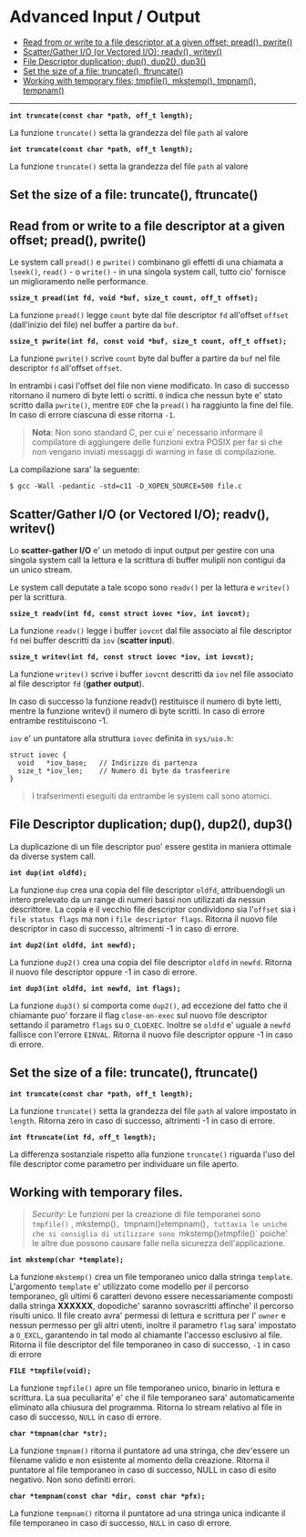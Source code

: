 # Advanced Input / Output

* [Read from or write to a file descriptor at a given offset; pread(), pwrite()](#headIOA1)
* [Scatter/Gather I/O (or Vectored I/O); readv(), writev()](#headIOA2)
* [File Descriptor duplication; dup(), dup2(), dup3()](#headIOA3)
* [Set the size of a file: truncate(), ftruncate()](#headIOA4)
* [Working with temporary files; tmpfile(), mkstemp(), tmpnam(), tempnam()](#headIOA5)

---

__```int truncate(const char *path, off_t length);```__

La funzione `truncate()` setta la grandezza del file `path` al valore 

__```int truncate(const char *path, off_t length);```__

La funzione `truncate()` setta la grandezza del file `path` al valore 
## Set the size of a file: truncate(), ftruncate()

## <a name="headIOA1"></a>Read from or write to a file descriptor at a given offset; pread(), pwrite()

Le system call `pread()` e `pwrite()` combinano gli effetti di una chiamata a
`lseek()`, `read()` - o `write()` - in una singola system call, tutto cio'
fornisce un miglioramento nelle performance.

__```ssize_t pread(int fd, void *buf, size_t count, off_t offset);```__

La funzione `pread()` legge `count` byte dal file descriptor `fd` all'offset 
`offset` (dall'inizio del file) nel buffer a partire da `buf`.

__```ssize_t pwrite(int fd, const void *buf, size_t count, off_t offset);```__

La funzione `pwrite()` scrive `count` byte dal buffer a partire da `buf` nel 
file descriptor `fd` all'offset `offset`.

In entrambi i casi l'offset del file non viene modificato. In caso di successo 
ritornano il numero di byte letti o scritti. `0` indica che nessun byte e' stato
scritto dalla `pwrite()`, mentre `EOF` che la `pread()` ha raggiunto la fine del
file. In caso di errore ciascuna di esse ritorna `-1`.

> **Nota**: Non sono standard C, per cui e' necessario informare il compilatore
di aggiungere delle funzioni extra POSIX per far si che non vengano inviati
messaggi di warning in fase di compilazione.

La compilazione sara' la seguente:
    
```$ gcc -Wall -pedantic -std=c11 -D_XOPEN_SOURCE=500 file.c```


## <a name="headIOA2"></a>Scatter/Gather I/O (or Vectored I/O); readv(), writev()

Lo **scatter-gather I/O** e' un metodo di input output per gestire con una
singola system call la lettura e la scrittura di buffer mulipli non contigui
da un unico stream.

Le system call deputate a tale scopo sono `readv()` per la lettura e `writev()` 
per la scrittura.

__```ssize_t readv(int fd, const struct iovec *iov, int iovcnt);```__

La funzione `readv()` legge i buffer `iovcnt` dal file associato al file 
descriptor `fd` nei buffer descritti da `iov` (__scatter input__).

__```ssize_t writev(int fd, const struct iovec *iov, int iovcnt);```__

La funzione `writev()` scrive i buffer `iovcnt` descritti da `iov` nel file 
associato al file descriptor `fd` (__gather output__).

In caso di successo la funzione readv() restituisce il numero di byte letti, 
mentre la funzione writev() il numero di byte scritti. In caso di errore 
entrambe restituiscono -1.

`iov` e' un puntatore alla struttura `iovec` definita in `sys/uio.h`:
```
struct iovec {
  void   *iov_base;   // Indirizzo di partenza
  size_t *iov_len;    // Numero di byte da trasfeerire
}
```

> I trafserimenti eseguiti da entrambe le system call sono atomici.


## <a name="headIOA3"></a>File Descriptor duplication; dup(), dup2(), dup3()

La duplicazione di un file descriptor puo' essere gestita in maniera ottimale
da diverse system call.

__```int dup(int oldfd);```__

La funzione `dup` crea una copia del file descriptor `oldfd`, attribuendogli 
un intero prelevato da un range di numeri bassi non utilizzati da nessun 
descrittore. La copia e il vecchio file descriptor condividono sia l'`offset` 
sia i `file status flags` ma non i `file descriptor flags`. Ritorna il nuovo 
file descriptor in caso di successo, altrimenti -1 in caso di errore.

__```int dup2(int oldfd, int newfd);```__

La funzione `dup2()` crea una copia del file descriptor `oldfd` in `newfd`. 
Ritorna il nuovo file descriptor oppure -1 in caso di errore.

__```int dup3(int oldfd, int newfd, int flags);```__

La funzione `dup3()` si comporta come `dup2()`, ad eccezione del fatto che il
chiamante puo' forzare il flag `close-on-exec` sul nuovo file descriptor 
settando il parametro `flags` su `O_CLOEXEC`. Inoltre se `oldfd` e' uguale a
`newfd` fallisce con l'errore `EINVAL`. Ritorna il nuovo file descriptor oppure
-1 in caso di errore.


## <a name="headIOA4"></a>Set the size of a file: truncate(), ftruncate()

__```int truncate(const char *path, off_t length);```__

La funzione `truncate()` setta la grandezza del file `path` al valore 
impostato in `length`. Ritorna zero in caso di successo, altrimenti -1 in caso 
di errore.

__```int ftruncate(int fd, off_t length);```__

La differenza sostanziale rispetto alla funzione `truncate()` riguarda 
l'uso del file descriptor come parametro per individuare un file aperto.


## <a name="headIOA5"></a>Working with temporary files.

> *Security*: Le funzioni per la creazione di file temporanei sono `tmpfile()`
>, mkstemp()`, `tmpnam()` e `tempnam()`, tuttavia le uniche che si consiglia di
> utilizzare sono `mkstemp()` e `tmpfile()` poiche' le altre due possono causare
> falle nella sicurezza dell'applicazione.

__```int mkstemp(char *template);```__

La funzione `mkstemp()` crea un file temporaneo unico dalla stringa `template`.
L'argomento `template` e' utilizzato come modello per il percorso temporaneo, 
gli ultimi 6 caratteri devono essere necessariamente composti dalla
stringa **XXXXXX**, dopodiche' saranno sovrascritti affinche' il percorso 
risulti unico. Il file creato avra' permessi di lettura e scrittura per l'
`owner` e nessun permesso per gli altri utenti, inoltre il parametro `flag` 
sara' impostato a `O_EXCL`, garantendo in tal modo al chiamante l'accesso 
esclusivo al file. Ritorna il file descriptor del file temporaneo in caso di 
successo, `-1` in caso di errore

__```FILE *tmpfile(void);```__

La funzione `tmpfile()` apre un file temporaneo unico, binario in lettura e 
scrittura. La sua peculiarita' e' che il file temporaneo sara' automaticamente
eliminato alla chiusura del programma. Ritorna lo stream relativo al file in 
caso di successo, `NULL` in caso di errore.

__```char *tmpnam(char *str);```__

La funzione `tmpnam()` ritorna il puntatore ad una stringa, che dev'essere un 
filename valido e non esistente al momento della creazione. Ritorna il 
puntatore al file temporaneo in caso di successo, NULL in caso di esito 
negativo. Non sono definiti errori.

__```char *tempnam(const char *dir, const char *pfx);```__

La funzione `tempnam()` ritorna il puntatore ad una stringa unica indicante il
file temporaneo in caso di successo, `NULL` in caso di errore.
